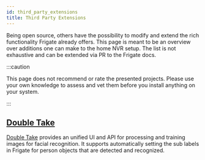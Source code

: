 ```yaml
---
id: third_party_extensions
title: Third Party Extensions
---
```


Being open source, others have the possibility to modify and extend the rich functionality Frigate already offers.
This page is meant to be an overview over additions one can make to the home NVR setup. The list is not exhaustive and can be extended via PR to the Frigate docs.

:::caution

This page does not recommend or rate the presented projects.
Please use your own knowledge to assess and vet them before you install anything on your system.

:::

## [Double Take](https://github.com/jakowenko/double-take)

[Double Take](https://github.com/jakowenko/double-take) provides an unified UI and API for processing and training images for facial recognition.
It supports automatically setting the sub labels in Frigate for person objects that are detected and recognized.
